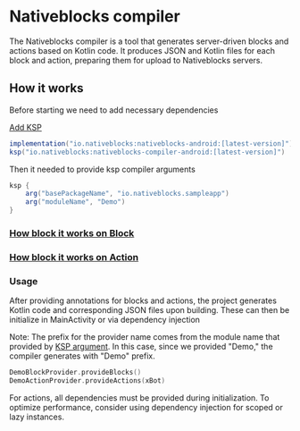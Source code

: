 # Nativeblocks compiler

The Nativeblocks compiler is a tool that generates server-driven blocks and actions based on Kotlin code. It produces
JSON and Kotlin files for each block and action, preparing them for upload to Nativeblocks servers.

## How it works

Before starting we need to add necessary dependencies

[Add KSP](https://kotlinlang.org/docs/ksp-quickstart.html#add-a-processor)

```groovy
implementation("io.nativeblocks:nativeblocks-android:[latest-version]")
ksp("io.nativeblocks:nativeblocks-compiler-android:[latest-version]")
```

Then it needed to provide ksp compiler arguments

```groovy
ksp {
    arg("basePackageName", "io.nativeblocks.sampleapp")
    arg("moduleName", "Demo")
}
```

### [How block it works on Block](/docs/block)

### [How block it works on Action](/docs/action)

### Usage

After providing annotations for blocks and actions, the project generates Kotlin code and corresponding JSON files upon
building. These can then be initialize in MainActivity or via dependency injection

Note: The prefix for the provider name comes from the module name that provided
by [KSP argument](https://kotlinlang.org/docs/ksp-quickstart.html#pass-options-to-processors). In this case, since we
provided "Demo," the
compiler generates with "Demo" prefix.

```kotlin
DemoBlockProvider.provideBlocks()
DemoActionProvider.provideActions(xBot)
```

For actions, all dependencies must be provided during initialization. To optimize performance, consider using dependency
injection for scoped or lazy instances.